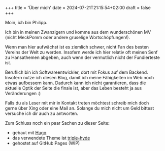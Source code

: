 +++
title = 'Über mich'
date = 2024-07-21T21:15:54+02:00
draft = false
+++

Moin, ich bin Philipp.

Ich bin in meinen Zwanzigern und komme aus dem wunderschönen MV (nicht MeckPomm oder andere gruselige Wortschöpfungen!).

Wenn man hier aufwächst ist es ziemlich schwer, nicht Fan des besten Vereins der Welt zu werden. Insofern werde ich hier relativ oft meinen Senf zu Hansathemen abgeben, auch wenn der vermutlich nicht der Fundierteste ist.

Beruflich bin ich Softwareentwickler, dort mit Fokus auf dem Backend. Insofern nutze ich diesen Blog, damit ich meine Fähigkeiten im Web noch etwas aufbessern kann. Dadurch kann ich nicht garantieren, dass die aktuelle Optik der Seite die finale ist, aber das Leben besteht ja aus Veränderungen :)

Falls du als Leser mit mir in Kontakt treten möchtest schreib mich doch gerne über Xing oder eine Mail an. Solange du mich nicht um Geld bittest versuche ich dir auch zu antworten.

Zum Schluss noch ein paar Sachen zu dieser Seite:

- gebaut mit [Hugo](https://gohugo.io/)
- das verwendete Theme ist  [triple-hyde](https://themes.gohugo.io/themes/triple-hyde/)
- gehostet auf GitHub Pages (WIP)
